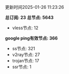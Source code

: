 更新时间2025-01-26 11:23:26

**总订阅: 23**
**总节点: 5643**
- vless节点: 12

**google ping有效节点: 366**
- ss节点: 321
- v2ray节点: 27
- trojan节点: 17
- ssr节点: 1
